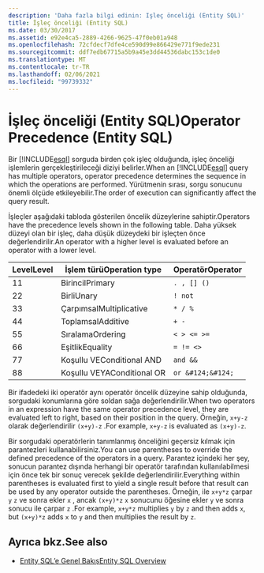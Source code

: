 ```yaml
---
description: 'Daha fazla bilgi edinin: Işleç önceliği (Entity SQL)'
title: İşleç önceliği (Entity SQL)
ms.date: 03/30/2017
ms.assetid: e92e4ca5-2889-4266-9625-47f0eb01a948
ms.openlocfilehash: 72cfdecf7dfe4ce590d99e866429e771f9ede231
ms.sourcegitcommit: ddf7edb67715a5b9a45e3dd44536dabc153c1de0
ms.translationtype: MT
ms.contentlocale: tr-TR
ms.lasthandoff: 02/06/2021
ms.locfileid: "99739332"
---
```

# <a name="operator-precedence-entity-sql"></a><span data-ttu-id="5b49b-103">İşleç önceliği (Entity SQL)</span><span class="sxs-lookup"><span data-stu-id="5b49b-103">Operator Precedence (Entity SQL)</span></span>

<span data-ttu-id="5b49b-104">Bir [!INCLUDE[esql](../../../../../../includes/esql-md.md)] sorguda birden çok işleç olduğunda, işleç önceliği işlemlerin gerçekleştirileceği diziyi belirler.</span><span class="sxs-lookup"><span data-stu-id="5b49b-104">When an [!INCLUDE[esql](../../../../../../includes/esql-md.md)] query has multiple operators, operator precedence determines the sequence in which the operations are performed.</span></span> <span data-ttu-id="5b49b-105">Yürütmenin sırası, sorgu sonucunu önemli ölçüde etkileyebilir.</span><span class="sxs-lookup"><span data-stu-id="5b49b-105">The order of execution can significantly affect the query result.</span></span>  
  
 <span data-ttu-id="5b49b-106">İşleçler aşağıdaki tabloda gösterilen öncelik düzeylerine sahiptir.</span><span class="sxs-lookup"><span data-stu-id="5b49b-106">Operators have the precedence levels shown in the following table.</span></span> <span data-ttu-id="5b49b-107">Daha yüksek düzeyi olan bir işleç, daha düşük düzeydeki bir işleçten önce değerlendirilir.</span><span class="sxs-lookup"><span data-stu-id="5b49b-107">An operator with a higher level is evaluated before an operator with a lower level.</span></span>  
  
|<span data-ttu-id="5b49b-108">Level</span><span class="sxs-lookup"><span data-stu-id="5b49b-108">Level</span></span>|<span data-ttu-id="5b49b-109">İşlem türü</span><span class="sxs-lookup"><span data-stu-id="5b49b-109">Operation type</span></span>|<span data-ttu-id="5b49b-110">Operatör</span><span class="sxs-lookup"><span data-stu-id="5b49b-110">Operator</span></span>|  
|-----------|--------------------|--------------|  
|<span data-ttu-id="5b49b-111">1</span><span class="sxs-lookup"><span data-stu-id="5b49b-111">1</span></span>|<span data-ttu-id="5b49b-112">Birincil</span><span class="sxs-lookup"><span data-stu-id="5b49b-112">Primary</span></span>|`. , [] ()`|  
|<span data-ttu-id="5b49b-113">2</span><span class="sxs-lookup"><span data-stu-id="5b49b-113">2</span></span>|<span data-ttu-id="5b49b-114">Birli</span><span class="sxs-lookup"><span data-stu-id="5b49b-114">Unary</span></span>|`! not`|  
|<span data-ttu-id="5b49b-115">3</span><span class="sxs-lookup"><span data-stu-id="5b49b-115">3</span></span>|<span data-ttu-id="5b49b-116">Çarpımsal</span><span class="sxs-lookup"><span data-stu-id="5b49b-116">Multiplicative</span></span>|`* / %`|  
|<span data-ttu-id="5b49b-117">4</span><span class="sxs-lookup"><span data-stu-id="5b49b-117">4</span></span>|<span data-ttu-id="5b49b-118">Toplamsal</span><span class="sxs-lookup"><span data-stu-id="5b49b-118">Additive</span></span>|`+ -`|  
|<span data-ttu-id="5b49b-119">5</span><span class="sxs-lookup"><span data-stu-id="5b49b-119">5</span></span>|<span data-ttu-id="5b49b-120">Sıralama</span><span class="sxs-lookup"><span data-stu-id="5b49b-120">Ordering</span></span>|`< > <= >=`|  
|<span data-ttu-id="5b49b-121">6</span><span class="sxs-lookup"><span data-stu-id="5b49b-121">6</span></span>|<span data-ttu-id="5b49b-122">Eşitlik</span><span class="sxs-lookup"><span data-stu-id="5b49b-122">Equality</span></span>|`= != <>`|  
|<span data-ttu-id="5b49b-123">7</span><span class="sxs-lookup"><span data-stu-id="5b49b-123">7</span></span>|<span data-ttu-id="5b49b-124">Koşullu VE</span><span class="sxs-lookup"><span data-stu-id="5b49b-124">Conditional AND</span></span>|`and &&`|  
|<span data-ttu-id="5b49b-125">8</span><span class="sxs-lookup"><span data-stu-id="5b49b-125">8</span></span>|<span data-ttu-id="5b49b-126">Koşullu VEYA</span><span class="sxs-lookup"><span data-stu-id="5b49b-126">Conditional OR</span></span>|`or &#124;&#124;`|  
  
 <span data-ttu-id="5b49b-127">Bir ifadedeki iki operatör aynı operatör öncelik düzeyine sahip olduğunda, sorgudaki konumlarına göre soldan sağa değerlendirilir.</span><span class="sxs-lookup"><span data-stu-id="5b49b-127">When two operators in an expression have the same operator precedence level, they are evaluated left to right, based on their position in the query.</span></span> <span data-ttu-id="5b49b-128">Örneğin, `x+y-z` olarak değerlendirilir `(x+y)-z` .</span><span class="sxs-lookup"><span data-stu-id="5b49b-128">For example, `x+y-z` is evaluated as `(x+y)-z`.</span></span>  
  
 <span data-ttu-id="5b49b-129">Bir sorgudaki operatörlerin tanımlanmış önceliğini geçersiz kılmak için parantezleri kullanabilirsiniz.</span><span class="sxs-lookup"><span data-stu-id="5b49b-129">You can use parentheses to override the defined precedence of the operators in a query.</span></span> <span data-ttu-id="5b49b-130">Parantez içindeki her şey, sonucun parantez dışında herhangi bir operatör tarafından kullanılabilmesi için önce tek bir sonuç verecek şekilde değerlendirilir.</span><span class="sxs-lookup"><span data-stu-id="5b49b-130">Everything within parentheses is evaluated first to yield a single result before that result can be used by any operator outside the parentheses.</span></span> <span data-ttu-id="5b49b-131">Örneğin, ile `x+y*z` çarpar `y` `z` ve sonra ekler `x` , ancak `(x+y)*z` `x` sonucunu öğesine ekler `y` ve sonra sonucu ile çarpar `z` .</span><span class="sxs-lookup"><span data-stu-id="5b49b-131">For example, `x+y*z` multiplies `y` by `z` and then adds `x`, but `(x+y)*z` adds `x` to `y` and then multiplies the result by `z`.</span></span>  
  
## <a name="see-also"></a><span data-ttu-id="5b49b-132">Ayrıca bkz.</span><span class="sxs-lookup"><span data-stu-id="5b49b-132">See also</span></span>

- [<span data-ttu-id="5b49b-133">Entity SQL’e Genel Bakış</span><span class="sxs-lookup"><span data-stu-id="5b49b-133">Entity SQL Overview</span></span>](entity-sql-overview.md)
